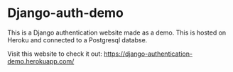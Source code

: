 # Django-auth-demo
This is a Django authentication website made as a demo. This is hosted on Heroku and connected to a Postgresql databse.

Visit this website to check it out: https://django-authentication-demo.herokuapp.com/

